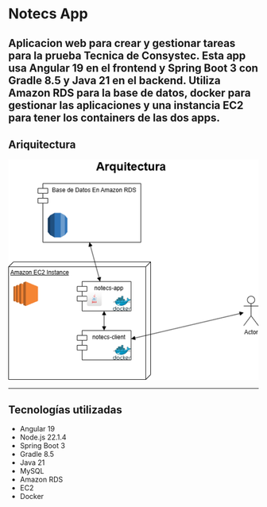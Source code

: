 # Notecs App 

Aplicacion web para crear y gestionar tareas para la prueba Tecnica de Consystec. Esta app usa Angular 19 en el frontend y Spring Boot 3 con Gradle 8.5 y Java 21 en el backend.
Utiliza Amazon RDS para la base de datos, docker para gestionar las aplicaciones y una instancia EC2 para tener los containers de las dos apps.
---

## Ariquitectura

![Vista previa de la app](./arquitectura-notecs.drawio.png)

---

## Tecnologías utilizadas

- Angular 19
- Node.js 22.1.4
- Spring Boot 3
- Gradle 8.5
- Java 21
- MySQL
- Amazon RDS
- EC2
- Docker






